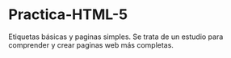 # Practica-HTML-5
Etiquetas básicas y paginas simples.
Se trata de un estudio para comprender y crear paginas web más completas.
